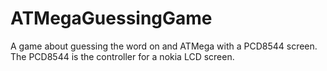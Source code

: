 # ATMegaGuessingGame
A game about guessing the word on and ATMega with a PCD8544 screen. The PCD8544 is the controller for a nokia LCD screen.
